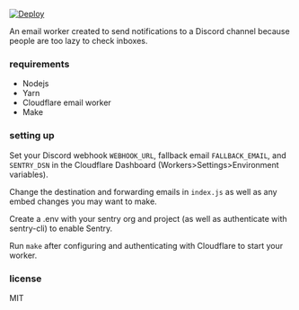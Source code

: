 [![Deploy](https://github.com/jacksonisiah/cappuccino/actions/workflows/main.yml/badge.svg)](https://github.com/jacksonisiah/cappuccino/actions/workflows/main.yml)

An email worker created to send notifications to a Discord channel because people are too lazy to check inboxes.

### requirements

- Nodejs
- Yarn
- Cloudflare email worker
- Make

### setting up

Set your Discord webhook `WEBHOOK_URL`, fallback email `FALLBACK_EMAIL`, and `SENTRY_DSN` in the Cloudflare Dashboard (Workers>Settings>Environment variables).

Change the destination and forwarding emails in `index.js` as well as any embed changes you may want to make.

Create a .env with your sentry org and project (as well as authenticate with sentry-cli) to enable Sentry.

Run `make` after configuring and authenticating with Cloudflare to start your worker.

### license

MIT
